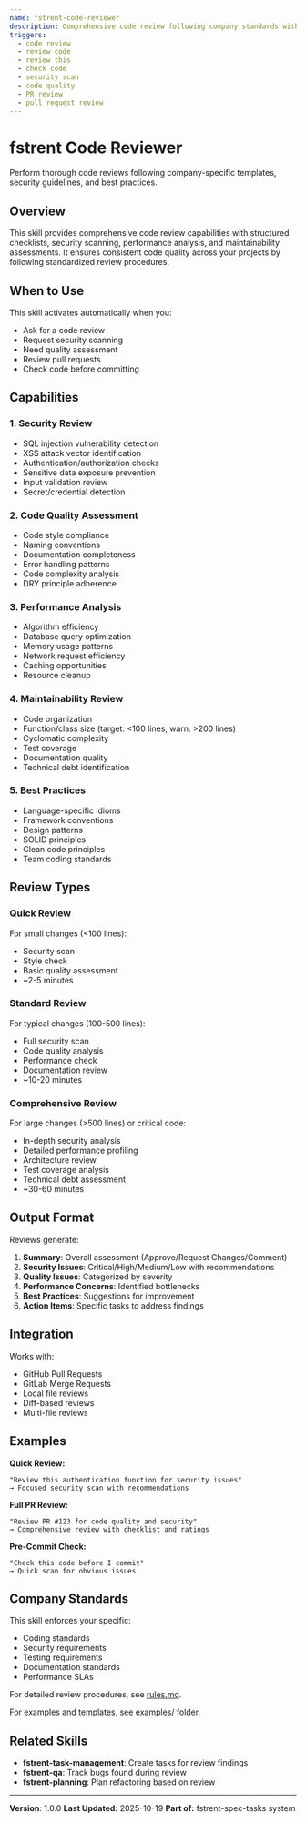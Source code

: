 ```yaml
---
name: fstrent-code-reviewer
description: Comprehensive code review following company standards with focus on security, performance, maintainability, and best practices
triggers:
  - code review
  - review code
  - review this
  - check code
  - security scan
  - code quality
  - PR review
  - pull request review
---
```


# fstrent Code Reviewer

Perform thorough code reviews following company-specific templates, security guidelines, and best practices.

## Overview

This skill provides comprehensive code review capabilities with structured checklists, security scanning, performance analysis, and maintainability assessments. It ensures consistent code quality across your projects by following standardized review procedures.

## When to Use

This skill activates automatically when you:
- Ask for a code review
- Request security scanning
- Need quality assessment
- Review pull requests
- Check code before committing

## Capabilities

### 1. Security Review
- SQL injection vulnerability detection
- XSS attack vector identification
- Authentication/authorization checks
- Sensitive data exposure prevention
- Input validation review
- Secret/credential detection

### 2. Code Quality Assessment
- Code style compliance
- Naming conventions
- Documentation completeness
- Error handling patterns
- Code complexity analysis
- DRY principle adherence

### 3. Performance Analysis
- Algorithm efficiency
- Database query optimization
- Memory usage patterns
- Network request efficiency
- Caching opportunities
- Resource cleanup

### 4. Maintainability Review
- Code organization
- Function/class size (target: <100 lines, warn: >200 lines)
- Cyclomatic complexity
- Test coverage
- Documentation quality
- Technical debt identification

### 5. Best Practices
- Language-specific idioms
- Framework conventions
- Design patterns
- SOLID principles
- Clean code principles
- Team coding standards

## Review Types

### Quick Review
For small changes (<100 lines):
- Security scan
- Style check
- Basic quality assessment
- ~2-5 minutes

### Standard Review
For typical changes (100-500 lines):
- Full security scan
- Code quality analysis
- Performance check
- Documentation review
- ~10-20 minutes

### Comprehensive Review
For large changes (>500 lines) or critical code:
- In-depth security analysis
- Detailed performance profiling
- Architecture review
- Test coverage analysis
- Technical debt assessment
- ~30-60 minutes

## Output Format

Reviews generate:
1. **Summary**: Overall assessment (Approve/Request Changes/Comment)
2. **Security Issues**: Critical/High/Medium/Low with recommendations
3. **Quality Issues**: Categorized by severity
4. **Performance Concerns**: Identified bottlenecks
5. **Best Practices**: Suggestions for improvement
6. **Action Items**: Specific tasks to address findings

## Integration

Works with:
- GitHub Pull Requests
- GitLab Merge Requests
- Local file reviews
- Diff-based reviews
- Multi-file reviews

## Examples

**Quick Review:**
```
"Review this authentication function for security issues"
→ Focused security scan with recommendations
```

**Full PR Review:**
```
"Review PR #123 for code quality and security"
→ Comprehensive review with checklist and ratings
```

**Pre-Commit Check:**
```
"Check this code before I commit"
→ Quick scan for obvious issues
```

## Company Standards

This skill enforces your specific:
- Coding standards
- Security requirements
- Testing requirements
- Documentation standards
- Performance SLAs

For detailed review procedures, see [rules.md](rules.md).

For examples and templates, see [examples/](examples/) folder.

## Related Skills

- **fstrent-task-management**: Create tasks for review findings
- **fstrent-qa**: Track bugs found during review
- **fstrent-planning**: Plan refactoring based on review

---

**Version**: 1.0.0
**Last Updated:** 2025-10-19
**Part of:** fstrent-spec-tasks system
